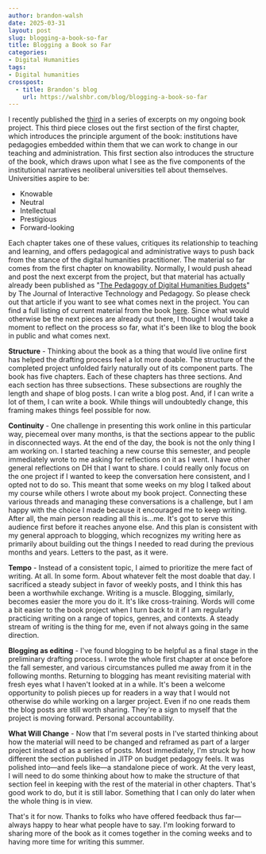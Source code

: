 ```yaml
---
author: brandon-walsh
date: 2025-03-31
layout: post
slug: blogging-a-book-so-far
title: Blogging a Book so Far
categories:
- Digital Humanities
tags:
- Digital humanities
crosspost:
  - title: Brandon's blog
    url: https://walshbr.com/blog/blogging-a-book-so-far
---
```

I recently published the [third](https://walshbr.com/blog/on-the-limited-knowability-of-institutions) in a series of excerpts on my ongoing book project. This third piece closes out the first section of the first chapter, which introduces the principle argument of the book: institutions have pedagogies embedded within them that we can work to change in our teaching and administration. This first section also introduces the structure of the book, which draws upon what I see as the five components of the institutional narratives neoliberal universities tell about themselves. Universities aspire to be:

* Knowable
* Neutral 
* Intellectual 
* Prestigious
* Forward-looking

Each chapter takes one of these values, critiques its relationship to teaching and learning, and offers pedagogical and administrative ways to push back from the stance of the digital humanities practitioner. The material so far comes from the first chapter on knowability. Normally, I would push ahead and post the next excerpt from the project, but that material has actually already been published as "[The Pedagogy of Digital Humanities Budgets](https://cuny.manifoldapp.org/read/the-pedagogy-of-digital-humanities-budgets/section/535711a2-083e-43c8-8e9a-dd1c677eb57a)" by The Journal of Interactive Technology and Pedagogy. So please check out that article if you want to see what comes next in the project. You can find a full listing of current material from the book [here](https://walshbr.com/tag/book/). Since what would otherwise be the next pieces are already out there, I thought I would take a moment to reflect on the process so far, what it's been like to blog the book in public and what comes next.

**Structure** - Thinking about the book as a thing that would live online first has helped the drafting process feel a lot more doable. The structure of the completed project unfolded fairly naturally out of its component parts. The book has five chapters. Each of these chapters has three sections. And each section has three subsections. These subsections are roughly the length and shape of blog posts. I can write a blog post. And, if I can write a lot of them, I can write a book. While things will undoubtedly change, this framing makes things feel possible for now.

**Continuity** - One challenge in presenting this work online in this particular way, piecemeal over many months, is that the sections appear to the public in disconnected ways. At the end of the day, the book is not the only thing I am working on. I started teaching a new course this semester, and people immediately wrote to me asking for reflections on it as I went. I have other general reflections on DH that I want to share. I could really only focus on the one project if I wanted to keep the conversation here consistent, and I opted not to do so. This meant that some weeks on my blog I talked about my course while others I wrote about my book project. Connecting these various threads and managing these conversations is a challenge, but I am happy with the choice I made because it encouraged me to keep writing. After all, the main person reading all this is…me. It's got to serve this audience first before it reaches anyone else. And this plan is consistent with my general approach to blogging, which recognizes my writing here as primarily about building out the things I needed to read during the previous months and years. Letters to the past, as it were. 

**Tempo** - Instead of a consistent topic, I aimed to prioritize the mere fact of writing. At all. In some form. About whatever felt the most doable that day. I sacrificed a steady subject in favor of weekly posts, and I think this has been a worthwhile exchange. Writing is a muscle. Blogging, similarly, becomes easier the more you do it. It's like cross-training. Words will come a bit easier to the book project when I turn back to it if I am regularly practicing writing on a range of topics, genres, and contexts. A steady stream of writing is the thing for me, even if not always going in the same direction. 

**Blogging as editing** - I've found blogging to be helpful as a final stage in the preliminary drafting process. I wrote the whole first chapter at once before the fall semester, and various circumstances pulled me away from it in the following months. Returning to blogging has meant revisiting material with fresh eyes what I haven't looked at in a while. It's been a welcome opportunity to polish pieces up for readers in a way that I would not otherwise do while working on a larger project. Even if no one reads them the blog posts are still worth sharing. They're a sign to myself that the project is moving forward. Personal accountability.

**What Will Change** - Now that I'm several posts in I've started thinking about how the material will need to be changed and reframed as part of a larger project instead of as a series of posts. Most immediately, I'm struck by how different the section published in JITP on budget pedagogy feels. It was polished into—and feels like—a standalone piece of work. At the very least, I will need to do some thinking about how to make the structure of that section feel in keeping with the rest of the material in other chapters. That's good work to do, but it is still labor. Something that I can only do later when the whole thing is in view. 

That's it for now. Thanks to folks who have offered feedback thus far—always happy to hear what people have to say. I'm looking forward to sharing more of the book as it comes together in the coming weeks and to having more time for writing this summer.
